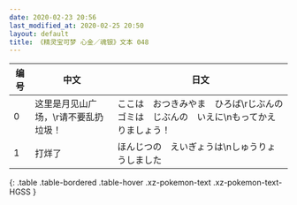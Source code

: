 ```yaml
---
date: 2020-02-23 20:56
last_modified_at: 2020-02-25 20:50
layout: default
title: 《精灵宝可梦 心金／魂银》文本 048
---
```

| 编号 | 中文 | 日文 |
| ---- | ---- | ---- |
| 0 | 这里是月见山广场，\r请不要乱扔垃圾！ | ここは　おつきみやま　ひろば\rじぶんの　ゴミは　じぶんの　いえに\nもってかえりましょう！ |
| 1 | 打烊了 | ほんじつの　えいぎょうは\nしゅうりょうしました |
{: .table .table-bordered .table-hover .xz-pokemon-text .xz-pokemon-text-HGSS }